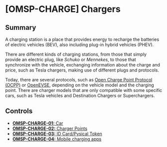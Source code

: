 # [OMSP-CHARGE] Chargers
## Summary
A charging station is a place that provides energy to recharge the batteries of electric vehicles (BEV), also including plug-in hybrid vehicles (PHEV). 

There are different kinds of charging stations, from those that simply provide an electric plug, like *Schuko* or *Mennekes*, to those that synchronize with the vehicle, exchanging information about the charge and price, such as Tesla chargers, making use of different plugs and protocols. 

Today, there are several protocols, such as [Open Charge Point Protocol (OCPP)](https://www.openchargealliance.org/protocols/ocpp-20/) or [OpenEVSE](https://www.openevse.com/), depending on the vehicle model and the charging point. There are charger models that are only compatible with some specific cars, such as Tesla vehicles and Destination Chargers or Superchargers.

## Controls

* [**OMSP-CHARGE-01:** Car](./OMSP-CHARGE-01.md)
* [**OMSP-CHARGE-02:** Charger Points](./OMSP-CHARGE-02.md)
* [**OMSP-CHARGE-03:** ID Card/Pysical Token](./OMSP-CHARGE-03.md)
* [**OMSP-CHARGE-04:** Mobile charging apps](./OMSP-CHARGE-04.md)

